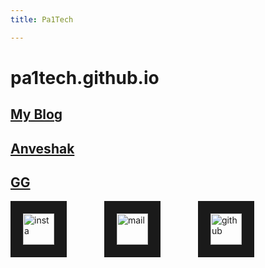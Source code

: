 ```yaml
---
title: Pa1Tech

---
```

# pa1tech.github.io

## [My Blog](https://pa1tech.github.io/blog&)
## [Anveshak](https://pa1tech.github.io/anveshak/)
## <a href="https://twitter.com/pa1tech/" target="_blank">GG</a>

<a href="https://twitter.com/pa1tech/
" target="_blank"><img src="https://cdn3.iconfinder.com/data/icons/social-media-chamfered-corner/154/twitter-128.png" 
alt="insta" width="50" height="50" border="20" /></a>&emsp;&emsp;&emsp;&emsp;
<a href="mailto:pa1_tech@outlook.com
" target="_blank"><img src="https://cdn2.iconfinder.com/data/icons/social-icons-color/512/gmail-128.png" 
alt="mail" width="50" height="50" border="20" /></a>&emsp;&emsp;&emsp;&emsp;
<a href="https://github.com/pa1tech/
" target="_blank"><img src="https://cdn0.iconfinder.com/data/icons/octicons/1024/mark-github-128.png" 
alt="github" width="50" height="50" border="20" /></a>&emsp;&emsp;&emsp;&emsp;